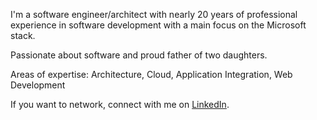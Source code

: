 I'm a software engineer/architect with nearly 20 years of professional experience in software development with a main focus on the Microsoft stack.

Passionate about software and proud father of two daughters.

Areas of expertise: Architecture, Cloud, Application Integration, Web Development

If you want to network, connect with me on [LinkedIn](https://www.linkedin.com/in/marcwils/).
